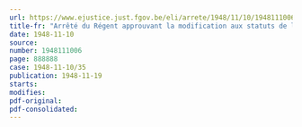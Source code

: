 ```yaml
---
url: https://www.ejustice.just.fgov.be/eli/arrete/1948/11/10/1948111006/justel
title-fr: "Arrêté du Régent approuvant la modification aux statuts de la "Mutuelle des Syndicats réunis", caisse commune d'assurance contre les accidents du travail, établie à Bruxelles"
date: 1948-11-10
source:
number: 1948111006
page: 888888
case: 1948-11-10/35
publication: 1948-11-19
starts:
modifies:
pdf-original:
pdf-consolidated:
---
```


